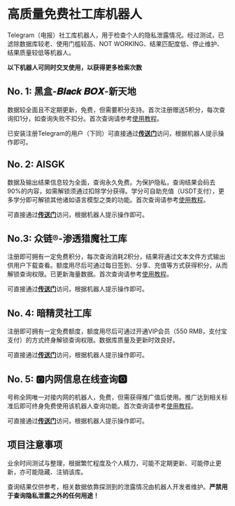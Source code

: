 # 高质量免费社工库机器人
Telegram（电报）社工库机器人，用于检查个人的隐私泄露情况。经过测试，已滤除数据库较老、使用门槛较高、NOT WORKING、结果匹配度低、停止维护、结果质量较低等机器人。

**以下机器人可同时交叉使用，以获得更多检索次数**

## No. 1: 黑盒-𝑩𝒍𝒂𝒄𝒌 𝑩𝑶𝑿-新天地
数据较全面且不定期更新，免费，但需要积分支持。首次注册赠送5积分，每次查询扣1分，如查询失败不扣分。首次查询请参考[使用教程](https://telegra.ph/%E9%BB%91%E7%9B%92-%F0%9D%91%A9%F0%9D%92%8D%F0%9D%92%82%F0%9D%92%84%F0%9D%92%8C-%F0%9D%91%A9%F0%9D%91%B6%F0%9D%91%BF---%E7%A4%BE%E5%B7%A5%E5%BA%93%E4%BD%BF%E7%94%A8%E6%95%99%E7%A8%8B-08-23)。

已安装注册Telegram的用户（下同）可直接通过[**传送门**](https://t.me/BOXsgkbot?start=PTGKWiY)访问，根据机器人提示操作即可。

## No. 2: AISGK
数据及输出结果信息较为全面，查询永久免费。为保护隐私，查询结果会码去90%的内容，如需解锁须通过扣除学分获得。学分可自助充值（USDT支付），更多学分即可解锁其他诸如语言模型之类的功能。首次查询请参考[使用教程](https://telegra.ph/AISGK-05-17)。

可直接通过[**传送门**](https://t.me/aishegongkubot?start=AISGK_TDW5DW2V)访问，根据机器人提示操作即可。

## No.3: 众链®-渗透猎魔社工库
注册即可拥有一定免费积分，每次查询消耗2积分，结果将通过文本文件方式输出供用户下载查看。额度用尽后可通过每日签到、分享、充值等方式获得积分，从而解锁查询权限。已更新海量数据。首次查询请参考[使用教程](https://telegra.ph/%E4%BC%97%E9%93%BE%E7%A4%BE%E5%B7%A5%E5%BA%93%E4%BD%BF%E7%94%A8%E6%95%99%E7%A8%8B-02-25)。

可直接通过[**传送门**](https://t.me/CrimeSGKbot?start=6320564014)访问，根据机器人提示操作即可。

## No. 4: 暗精灵社工库
注册即可拥有一定免费额度，额度用尽后可通过开通VIP会员（550 RMB，支付宝支付）的方式终身解锁查询权限。数据库质量及更新时效良好。

可直接通过[**传送门**](https://t.me/AJL01_bot?start=xkOLiW4qY1)访问，根据机器人提示操作即可。

## No. 5: 🅾内网信息在线查询🅾
号称全网唯一对接内网的机器人，免费，但需获得推广值后使用。推广达到相关标准后即可终身免费使用该机器人查询功能。首次查询请参考[使用教程](https://telegra.ph/%E5%85%8D%E8%B4%B9%E5%86%85%E7%BD%91%E4%BF%A1%E6%81%AF%E5%9C%A8%E7%BA%BF%E6%9F%A5%E8%AF%A2-07-29)。

可直接通过[**传送门**](https://t.me/NeiWangsgkbot?start=6320564014)访问，根据机器人提示操作即可。

## 项目注意事项
业余时间测试与整理，根据繁忙程度及个人精力，可能不定期更新、可能停止更新，亦可能隐藏、注销该库。

查询结果仅供参考，相关数据依靠探测到的泄露情况由机器人开发者维护。**严禁用于查询隐私泄露之外的任何用途！**
